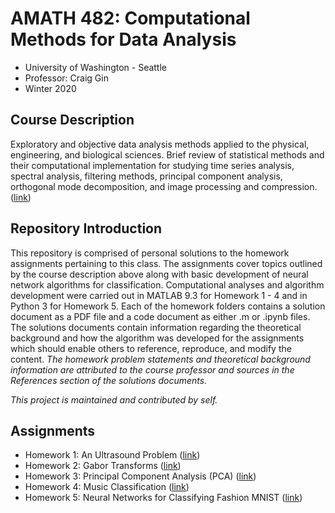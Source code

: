 # AMATH 482: Computational Methods for Data Analysis 
- University of Washington - Seattle
- Professor: Craig Gin  
- Winter 2020

## Course Description
Exploratory and objective data analysis methods applied to the physical, engineering, and biological sciences. Brief review of statistical methods and their computational implementation for studying time series analysis, spectral analysis, filtering methods, principal component analysis, orthogonal mode decomposition, and image processing and compression. ([link][6])

## Repository Introduction
This repository is comprised of personal solutions to the homework assignments pertaining to this class. The assignments cover topics outlined by the course description above along with basic development of neural network algorithms for classification. Computational analyses and algorithm development were carried out in MATLAB 9.3 for Homework 1 - 4 and in Python 3 for Homework 5. Each of the homework folders contains a solution document as a PDF file and a code document as either .m or .ipynb files. The solutions documents contain information regarding the theoretical background and how the algorithm was developed for the assignments which should enable others to reference, reproduce, and modify the content. *The homework problem statements and theoretical background information are attributed to the course professor and sources in the References section of the solutions documents.*

*This project is maintained and contributed by self.*

## Assignments

- Homework 1: An Ultrasound Problem ([link][1])
- Homework 2: Gabor Transforms ([link][2])
- Homework 3: Principal Component Analysis (PCA) ([link][3])
- Homework 4: Music Classification ([link][4])
- Homework 5: Neural Networks for Classifying Fashion MNIST ([link][5])

[1]: HW1/
[2]: HW2/
[3]: HW3/
[4]: HW4/
[5]: HW5/
[6]: https://www.washington.edu/students/crscat/appmath.html
